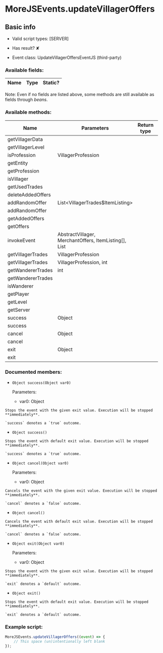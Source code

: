 # MoreJSEvents.updateVillagerOffers

## Basic info

- Valid script types: [SERVER]

- Has result? ✘

- Event class: UpdateVillagerOffersEventJS (third-party)

### Available fields:

| Name | Type | Static? |
| ---- | ---- | ------- |

Note: Even if no fields are listed above, some methods are still available as fields through *beans*.

### Available methods:

| Name | Parameters | Return type | Static? |
| ---- | ---------- | ----------- | ------- |
| getVillagerData |  |  | VillagerData | ✘ |
| getVillagerLevel |  |  | int | ✘ |
| isProfession | VillagerProfession |  | boolean | ✘ |
| getEntity |  |  | LivingEntity | ✘ |
| getProfession |  |  | VillagerProfession | ✘ |
| isVillager |  |  | boolean | ✘ |
| getUsedTrades |  |  | List<VillagerTrades$ItemListing> | ✘ |
| deleteAddedOffers |  |  | void | ✘ |
| addRandomOffer | List<VillagerTrades$ItemListing> |  | MerchantOffer | ✘ |
| addRandomOffer |  |  | MerchantOffer | ✘ |
| getAddedOffers |  |  | Collection<MerchantOffer> | ✘ |
| getOffers |  |  | MerchantOffers | ✘ |
| invokeEvent | AbstractVillager, MerchantOffers, ItemListing[], List<MerchantOffer> |  | void | ✔ |
| getVillagerTrades | VillagerProfession |  | List<VillagerTrades$ItemListing> | ✘ |
| getVillagerTrades | VillagerProfession, int |  | List<VillagerTrades$ItemListing> | ✘ |
| getWandererTrades | int |  | List<VillagerTrades$ItemListing> | ✘ |
| getWandererTrades |  |  | List<VillagerTrades$ItemListing> | ✘ |
| isWanderer |  |  | boolean | ✘ |
| getPlayer |  |  | Player | ✘ |
| getLevel |  |  | Level | ✘ |
| getServer |  |  | MinecraftServer | ✘ |
| success | Object |  | Object | ✘ |
| success |  |  | Object | ✘ |
| cancel | Object |  | Object | ✘ |
| cancel |  |  | Object | ✘ |
| exit | Object |  | Object | ✘ |
| exit |  |  | Object | ✘ |


### Documented members:

- `Object success(Object var0)`

  Parameters:
  - var0: Object

```
Stops the event with the given exit value. Execution will be stopped **immediately**.

`success` denotes a `true` outcome.
```

- `Object success()`
```
Stops the event with default exit value. Execution will be stopped **immediately**.

`success` denotes a `true` outcome.
```

- `Object cancel(Object var0)`

  Parameters:
  - var0: Object

```
Cancels the event with the given exit value. Execution will be stopped **immediately**.

`cancel` denotes a `false` outcome.
```

- `Object cancel()`
```
Cancels the event with default exit value. Execution will be stopped **immediately**.

`cancel` denotes a `false` outcome.
```

- `Object exit(Object var0)`

  Parameters:
  - var0: Object

```
Stops the event with the given exit value. Execution will be stopped **immediately**.

`exit` denotes a `default` outcome.
```

- `Object exit()`
```
Stops the event with default exit value. Execution will be stopped **immediately**.

`exit` denotes a `default` outcome.
```



### Example script:

```js
MoreJSEvents.updateVillagerOffers((event) => {
	// This space (un)intentionally left blank
});
```

